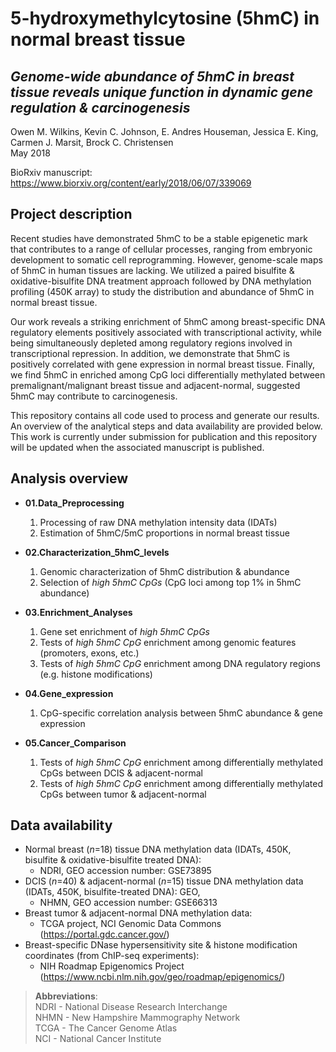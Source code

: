 # 5-hydroxymethylcytosine (5hmC) in normal breast tissue

## *Genome-wide abundance of 5hmC in breast tissue reveals unique function in dynamic gene regulation & carcinogenesis*

Owen M. Wilkins, Kevin C. Johnson, E. Andres Houseman, Jessica E. King, Carmen J. Marsit, Brock C. Christensen <br />
May 2018

BioRxiv manuscript: https://www.biorxiv.org/content/early/2018/06/07/339069

## Project description

Recent studies have demonstrated 5hmC to be a stable epigenetic mark that contributes to a range of cellular processes, ranging from embryonic development to somatic cell reprogramming. However, genome-scale maps of 5hmC in human tissues are lacking. We utilized a paired bisulfite & oxidative-bisulfite DNA treatment approach followed by DNA methylation profiling (450K array) to study the distribution and abundance of 5hmC in normal breast tissue.

Our work reveals a striking enrichment of 5hmC among breast-specific DNA regulatory elements positively associated with transcriptional activity, while being simultaneously depleted among regulatory regions involved in transcriptional repression. In addition, we demonstrate that 5hmC is positively correlated with gene expression in normal breast tissue. Finally, we find 5hmC in enriched among CpG loci differentially methylated between premalignant/malignant breast tissue and adjacent-normal, suggested 5hmC may contribute to carcinogenesis.

This repository contains all code used to process and generate our results. An overview of the analytical steps and data availability are provided below. This work is currently under submission for publication and this repository will be updated when the associated manuscript is published. 

## Analysis overview

* **01.Data_Preprocessing**
    1. Processing of raw DNA methylation intensity data (IDATs)
    2. Estimation of 5hmC/5mC proportions in normal breast tissue

* **02.Characterization_5hmC_levels**
    1. Genomic characterization of 5hmC distribution & abundance
    2. Selection of *high 5hmC CpGs* (CpG loci among top 1% in 5hmC abundance)

* **03.Enrichment_Analyses**
    1. Gene set enrichment of *high 5hmC CpGs*
    2. Tests of *high 5hmC CpG* enrichment among genomic features (promoters, exons, etc.)
    3. Tests of *high 5hmC CpG* enrichment among DNA regulatory regions (e.g. histone modifications)

* **04.Gene_expression**
    1. CpG-specific correlation analysis between 5hmC abundance & gene expression

* **05.Cancer_Comparison**
    1. Tests of *high 5hmC CpG* enrichment among differentially methylated CpGs between DCIS & adjacent-normal
    2. Tests of *high 5hmC CpG* enrichment among differentially methylated CpGs between tumor & adjacent-normal

## Data availability

* Normal breast (*n*=18) tissue DNA methylation data (IDATs, 450K, bisulfite & oxidative-bisulfite treated DNA):
    - NDRI, GEO accession number: GSE73895
* DCIS (*n*=40) & adjacent-normal (*n*=15) tissue DNA methylation data (IDATs, 450K, bisulfite-treated DNA): GEO,
    - NHMN, GEO accession number: GSE66313
* Breast tumor & adjacent-normal DNA methylation data:
    - TCGA project, NCI Genomic Data Commons (https://portal.gdc.cancer.gov/)
* Breast-specific DNase hypersensitivity site & histone modification coordinates (from ChIP-seq experiments):
    - NIH Roadmap Epigenomics Project (https://www.ncbi.nlm.nih.gov/geo/roadmap/epigenomics/)

> **Abbreviations**:  <br />
> NDRI - National Disease Research Interchange <br />
> NHMN - New Hampshire Mammography Network <br />
> TCGA - The Cancer Genome Atlas <br />
> NCI - National Cancer Institute <br />
